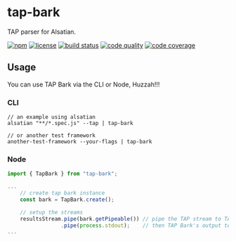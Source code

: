 # tap-bark

TAP parser for Alsatian.

[![npm](https://img.shields.io/npm/v/tap-bark.svg)](https://www.npmjs.com/package/tap-bark)
[![license](https://img.shields.io/github/license/alsatian-test/tap-bark.svg)](https://www.github.com/alsatian-test/alsatian/blob/master/packages/tap-bark/LICENSE)
[![build status](https://travis-ci.com/alsatian-test/alsatian.svg?branch=master)](https://travis-ci.com/alsatian-test/alsatian)
[![code quality](https://codeclimate.com/github/alsatian-test/alsatian/badges/gpa.svg)](https://codeclimate.com/github/alsatian-test/alsatian)
[![code coverage](https://api.codeclimate.com/v1/badges/ba8c9cedceb03ab59dc8/test_coverage)](https://codeclimate.com/github/alsatian-test/alsatian/test_coverage)

## Usage

You can use TAP Bark via the CLI or Node, Huzzah!!!

### CLI

```
// an example using alsatian
alsatian "**/*.spec.js" --tap | tap-bark

// or another test framework
another-test-framework --your-flags | tap-bark
```

### Node

```typescript
import { TapBark } from "tap-bark";

...
    // create tap bark instance
    const bark = TapBark.create();

    // setup the streams
    resultsStream.pipe(bark.getPipeable()) // pipe the TAP stream to TAP Bark
                 .pipe(process.stdout);    // then TAP Bark's output to the console (or a file if you so wish)
...
```
